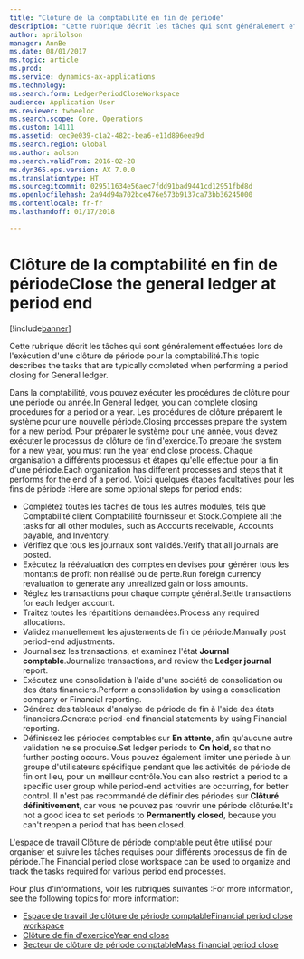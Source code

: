 ```yaml
---
title: "Clôture de la comptabilité en fin de période"
description: "Cette rubrique décrit les tâches qui sont généralement effectuées lors de l'exécution d'une clôture de période pour la comptabilité."
author: aprilolson
manager: AnnBe
ms.date: 08/01/2017
ms.topic: article
ms.prod: 
ms.service: dynamics-ax-applications
ms.technology: 
ms.search.form: LedgerPeriodCloseWorkspace
audience: Application User
ms.reviewer: twheeloc
ms.search.scope: Core, Operations
ms.custom: 14111
ms.assetid: cec9e039-c1a2-482c-bea6-e11d896eea9d
ms.search.region: Global
ms.author: aolson
ms.search.validFrom: 2016-02-28
ms.dyn365.ops.version: AX 7.0.0
ms.translationtype: HT
ms.sourcegitcommit: 029511634e56aec7fdd91bad9441cd12951fbd8d
ms.openlocfilehash: 2a94d94a702bce476e573b9137ca73bb36245000
ms.contentlocale: fr-fr
ms.lasthandoff: 01/17/2018

---
```


# <a name="close-the-general-ledger-at-period-end"></a><span data-ttu-id="86525-103">Clôture de la comptabilité en fin de période</span><span class="sxs-lookup"><span data-stu-id="86525-103">Close the general ledger at period end</span></span>

[!include[banner](../includes/banner.md)]


<span data-ttu-id="86525-104">Cette rubrique décrit les tâches qui sont généralement effectuées lors de l'exécution d'une clôture de période pour la comptabilité.</span><span class="sxs-lookup"><span data-stu-id="86525-104">This topic describes the tasks that are typically completed when performing a period closing for General ledger.</span></span> 

<span data-ttu-id="86525-105">Dans la comptabilité, vous pouvez exécuter les procédures de clôture pour une période ou année.</span><span class="sxs-lookup"><span data-stu-id="86525-105">In General ledger, you can complete closing procedures for a period or a year.</span></span> <span data-ttu-id="86525-106">Les procédures de clôture préparent le système pour une nouvelle période.</span><span class="sxs-lookup"><span data-stu-id="86525-106">Closing processes prepare the system for a new period.</span></span> <span data-ttu-id="86525-107">Pour préparer le système pour une année, vous devez exécuter le processus de clôture de fin d'exercice.</span><span class="sxs-lookup"><span data-stu-id="86525-107">To prepare the system for a new year, you must run the year end close process.</span></span> <span data-ttu-id="86525-108">Chaque organisation a différents processus et étapes qu'elle effectue pour la fin d'une période.</span><span class="sxs-lookup"><span data-stu-id="86525-108">Each organization has different processes and steps that it performs for the end of a period.</span></span> <span data-ttu-id="86525-109">Voici quelques étapes facultatives pour les fins de période :</span><span class="sxs-lookup"><span data-stu-id="86525-109">Here are some optional steps for period ends:</span></span>

-   <span data-ttu-id="86525-110">Complétez toutes les tâches de tous les autres modules, tels que Comptabilité client Comptabilité fournisseur et Stock.</span><span class="sxs-lookup"><span data-stu-id="86525-110">Complete all the tasks for all other modules, such as Accounts receivable, Accounts payable, and Inventory.</span></span>
-   <span data-ttu-id="86525-111">Vérifiez que tous les journaux sont validés.</span><span class="sxs-lookup"><span data-stu-id="86525-111">Verify that all journals are posted.</span></span>
-   <span data-ttu-id="86525-112">Exécutez la réévaluation des comptes en devises pour générer tous les montants de profit non réalisé ou de perte.</span><span class="sxs-lookup"><span data-stu-id="86525-112">Run foreign currency revaluation to generate any unrealized gain or loss amounts.</span></span>
-   <span data-ttu-id="86525-113">Réglez les transactions pour chaque compte général.</span><span class="sxs-lookup"><span data-stu-id="86525-113">Settle transactions for each ledger account.</span></span>
-   <span data-ttu-id="86525-114">Traitez toutes les répartitions demandées.</span><span class="sxs-lookup"><span data-stu-id="86525-114">Process any required allocations.</span></span>
-   <span data-ttu-id="86525-115">Validez manuellement les ajustements de fin de période.</span><span class="sxs-lookup"><span data-stu-id="86525-115">Manually post period-end adjustments.</span></span>
-   <span data-ttu-id="86525-116">Journalisez les transactions, et examinez l'état **Journal comptable**.</span><span class="sxs-lookup"><span data-stu-id="86525-116">Journalize transactions, and review the **Ledger journal** report.</span></span>
-   <span data-ttu-id="86525-117">Exécutez une consolidation à l'aide d'une société de consolidation ou des états financiers.</span><span class="sxs-lookup"><span data-stu-id="86525-117">Perform a consolidation by using a consolidation company or Financial reporting.</span></span>
-   <span data-ttu-id="86525-118">Générez des tableaux d'analyse de période de fin à l'aide des états financiers.</span><span class="sxs-lookup"><span data-stu-id="86525-118">Generate period-end financial statements by using Financial reporting.</span></span>
-   <span data-ttu-id="86525-119">Définissez les périodes comptables sur **En attente**, afin qu'aucune autre validation ne se produise.</span><span class="sxs-lookup"><span data-stu-id="86525-119">Set ledger periods to **On hold**, so that no further posting occurs.</span></span> <span data-ttu-id="86525-120">Vous pouvez également limiter une période à un groupe d'utilisateurs spécifique pendant que les activités de période de fin ont lieu, pour un meilleur contrôle.</span><span class="sxs-lookup"><span data-stu-id="86525-120">You can also restrict a period to a specific user group while period-end activities are occurring, for better control.</span></span> <span data-ttu-id="86525-121">Il n'est pas recommandé de définir des périodes sur **Clôturé définitivement**, car vous ne pouvez pas rouvrir une période clôturée.</span><span class="sxs-lookup"><span data-stu-id="86525-121">It's not a good idea to set periods to **Permanently closed**, because you can't reopen a period that has been closed.</span></span>

<span data-ttu-id="86525-122">L'espace de travail Clôture de période comptable peut être utilisé pour organiser et suivre les tâches requises pour différents processus de fin de période.</span><span class="sxs-lookup"><span data-stu-id="86525-122">The Financial period close workspace can be used to organize and track the tasks required for various period end processes.</span></span> 


<span data-ttu-id="86525-123">Pour plus d'informations, voir les rubriques suivantes :</span><span class="sxs-lookup"><span data-stu-id="86525-123">For more information, see the following topics for more information:</span></span>
- [<span data-ttu-id="86525-124">Espace de travail de clôture de période comptable</span><span class="sxs-lookup"><span data-stu-id="86525-124">Financial period close workspace</span></span>](financial-period-close-workspace.md) 
- [<span data-ttu-id="86525-125">Clôture de fin d'exercice</span><span class="sxs-lookup"><span data-stu-id="86525-125">Year end close</span></span>](Year-end-close.md)  
- [<span data-ttu-id="86525-126">Secteur de clôture de période comptable</span><span class="sxs-lookup"><span data-stu-id="86525-126">Mass financial period close</span></span>](tasks/mass-financial-period-close.md)





